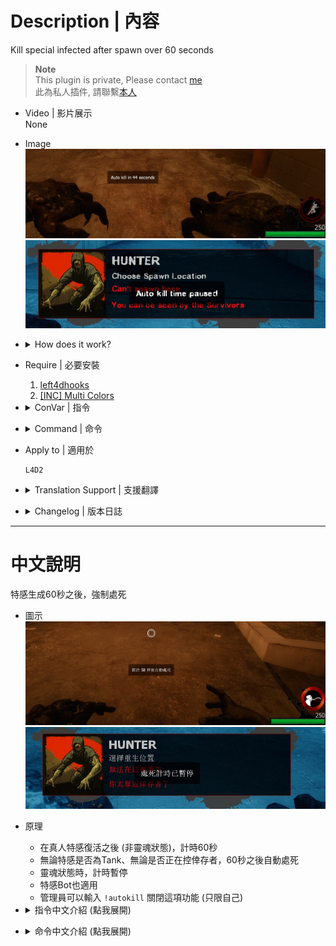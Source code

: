 # Description | 內容
Kill special infected after spawn over 60 seconds

> __Note__ <br/>
This plugin is private, Please contact [me](https://github.com/fbef0102/Game-Private_Plugin#私人插件列表-private-plugins-list)<br/>
此為私人插件, 請聯繫[本人](https://github.com/fbef0102/Game-Private_Plugin#私人插件列表-private-plugins-list)

* Video | 影片展示
<br>None

* Image
    <br/>![l4d2_infected_spawn_auto_kill_time_1](image/l4d2_infected_spawn_auto_kill_time_1.jpg)
    <br/>![l4d2_infected_spawn_auto_kill_time_2](image/l4d2_infected_spawn_auto_kill_time_2.jpg)

* <details><summary>How does it work?</summary>

	* After human infected spawns alive (not ghost state), count down 60 seconds.
    * After 60 seconds, slay human infected no matter he was tank or pinned survivor.
    * Count down time paused when ghost state
    * Apply bot too
    * Admin can type ```!autokill``` to turn off feature individually
</details>

* Require | 必要安裝
	1. [left4dhooks](https://forums.alliedmods.net/showthread.php?t=321696)
	2. [[INC] Multi Colors](https://github.com/fbef0102/L4D1_2-Plugins/releases/tag/Multi-Colors)

* <details><summary>ConVar | 指令</summary>

    * cfg/sourcemod/l4d2_infected_spawn_auto_kill_time.cfg
        ```php
        // 0=Plugin off, 1=Plugin on.
        l4d2_infected_spawn_auto_kill_time_enable "1"

        // How countdown message displays. (0: Disable, 1:In chat, 2: In Hint Box, 3: In center text)
        l4d2_infected_spawn_auto_kill_time_announce_type "2"

        // Delay to kill Smoker after spawn. (0=off)
        l4d2_infected_spawn_auto_kill_time_smoker "60"

        // Delay to kill Boomer after spawn. (0=off)
        l4d2_infected_spawn_auto_kill_time_boomer "60"

        // Delay to kill Hunter after spawn. (0=off)
        l4d2_infected_spawn_auto_kill_time_hunter "60"

        // Delay to kill Spitter after spawn. (0=off)
        l4d2_infected_spawn_auto_kill_time_spitter "60"

        // Delay to kill Jockey after spawn. (0=off)
        l4d2_infected_spawn_auto_kill_time_jockey "60"

        // Delay to kill Charger after spawn. (0=off)
        l4d2_infected_spawn_auto_kill_time_charger "60"

        // If 1, this plugin also applies to bot.
        l4d2_infected_spawn_auto_kill_time_bot "1"

        // Player with these flags have access to turn off auto kill feature by using !autokill command (Empty=Everyone, -1=No one).
        l4d2_infected_spawn_auto_kill_time_flags "z"
        ```
</details>

* <details><summary>Command | 命令</summary>
	
	* **Turn on/off Auto kill feature personally**
		```php
		sm_autokill
		```
</details>

* Apply to | 適用於
    ```
    L4D2
    ```

* <details><summary>Translation Support | 支援翻譯</summary>

	```
	English
	繁體中文
	简体中文
	```
</details>

* <details><summary>Changelog | 版本日誌</summary>

    * 1.0h (2023-8-15)
	    * Initial Release
</details>

- - - -
# 中文說明
特感生成60秒之後，強制處死

* 圖示
    <br/>![zho/l4d2_infected_spawn_auto_kill_time_1](image/zho/l4d2_infected_spawn_auto_kill_time_1.jpg)
    <br/>![zho/l4d2_infected_spawn_auto_kill_time_2](image/zho/l4d2_infected_spawn_auto_kill_time_2.jpg)

* 原理
	* 在真人特感復活之後 (非靈魂狀態)，計時60秒
    * 無論特感是否為Tank、無論是否正在控倖存者，60秒之後自動處死
    * 靈魂狀態時，計時暫停
    * 特感Bot也適用
    * 管理員可以輸入 ```!autokill``` 關閉這項功能 (只限自己)

* <details><summary>指令中文介紹 (點我展開)</summary>

    * cfg/sourcemod/l4d2_infected_spawn_auto_kill_time.cfg
        ```php
        // 0=關閉插件, 1=啟動插件
        l4d2_infected_spawn_auto_kill_time_enable "1"

        // 倒數提示該如何顯示. (0: 不提示, 1: 聊天框, 2: 黑底白字框, 3: 螢幕正中間)
        l4d2_infected_spawn_auto_kill_time_announce_type "2"

        // 設定60秒後處死Smoker. (0=關閉)
        l4d2_infected_spawn_auto_kill_time_smoker "60"

        // 設定60秒後處死Boomer. (0=關閉)
        l4d2_infected_spawn_auto_kill_time_boomer "60"

        // 設定60秒後處死Hunter. (0=關閉)
        l4d2_infected_spawn_auto_kill_time_hunter "60"

        // 設定60秒後處死Spitter. (0=關閉)
        l4d2_infected_spawn_auto_kill_time_spitter "60"

        // 設定60秒後處死Jockey. (0=關閉)
        l4d2_infected_spawn_auto_kill_time_jockey "60"

        // 設定60秒後處死Charger. (0=關閉)
        l4d2_infected_spawn_auto_kill_time_charger "60"

        // 為1時，特感Bot也適用自動處死
        l4d2_infected_spawn_auto_kill_time_bot "1"

        // 擁有這些權限的玩家，才可以輸入!autokill (留白 = 任何人都能, -1: 無人)
        l4d2_infected_spawn_auto_kill_time_flags "z"
        ```
</details>

* <details><summary>命令中文介紹 (點我展開)</summary>
	
	* **開關自動處死功能 (個人)**
		```php
		sm_autokill
		```
</details>
